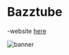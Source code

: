 # Bazztube

-website [here](https://bazztube.github.io/Bazztube/)

![banner](https://github.com/bazztube/Bazztube/docs/blob/main/image.jpg?raw=true)
